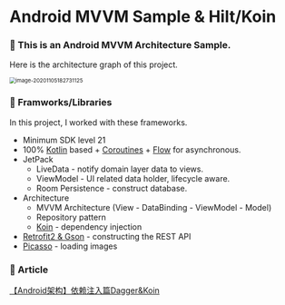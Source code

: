 # Android MVVM Sample & Hilt/Koin

### 📢 This is an Android MVVM Architecture Sample.

Here is the architecture  graph of this project.

<img src="C:\Users\p\Documents\OneNote 笔记本\MVVM-Architecture.png" alt="image-20201105182731125" style="zoom:67%;" />

### 🔨 Framworks/Libraries

In this project, I worked with these frameworks.

- Minimum SDK level 21
- 100% [Kotlin](https://kotlinlang.org/) based + [Coroutines](https://github.com/Kotlin/kotlinx.coroutines) + [Flow](https://kotlin.github.io/kotlinx.coroutines/kotlinx-coroutines-core/kotlinx.coroutines.flow/) for asynchronous.
- JetPack
  - LiveData - notify domain layer data to views.
  - ViewModel - UI related data holder, lifecycle aware.
  - Room Persistence - construct database.
- Architecture
  - MVVM Architecture (View - DataBinding - ViewModel - Model)
  - Repository pattern
  - [Koin](https://github.com/InsertKoinIO/koin) - dependency injection
- [Retrofit2 & Gson](https://github.com/square/retrofit) - constructing the REST API
- [Picasso](https://github.com/square/picasso) - loading images

### 📜 Article

[【Android架构】依赖注入篇Dagger&Koin](https://www.jianshu.com/p/2fe98b69031b)